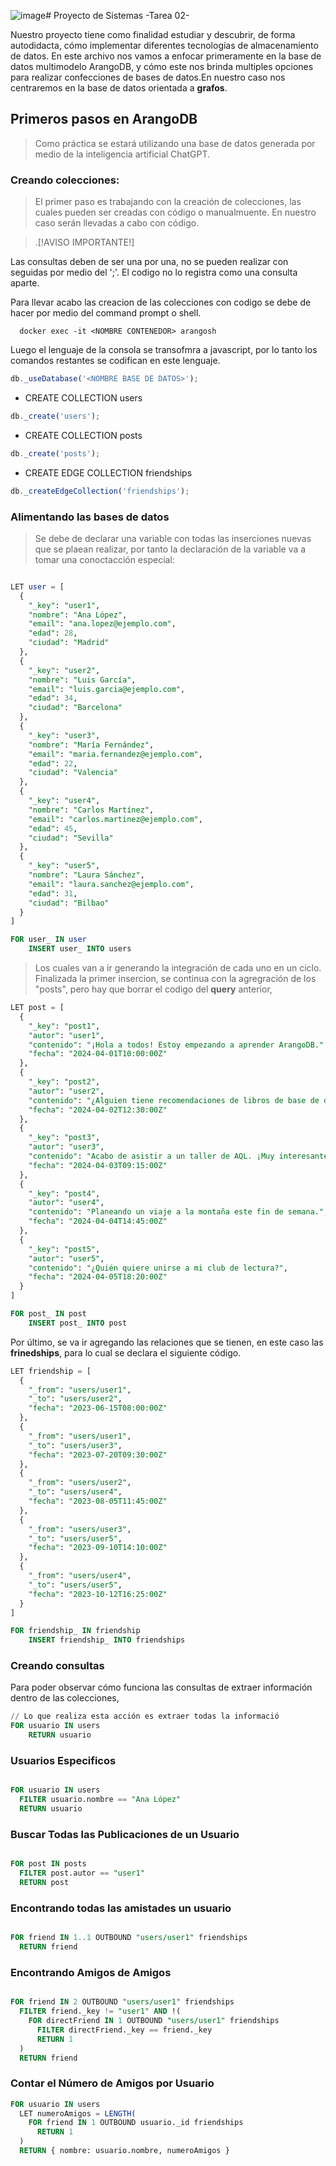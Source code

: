 ![image](https://github.com/user-attachments/assets/40b1dabd-8037-4a9e-afd6-1fee794c1ee7)# Proyecto de Sistemas -Tarea 02-

Nuestro proyecto tiene como finalidad estudiar y descubrir, de forma autodidacta, cómo implementar 
diferentes tecnologías de almacenamiento de datos. En este archivo nos vamos a enfocar primeramente
en la base de datos multimodelo ArangoDB, y cómo este nos brinda multiples opciones para realizar 
confecciones de bases de datos.En nuestro caso nos centraremos en la base de datos orientada a **grafos**.

## Primeros pasos en ArangoDB

> Como práctica se estará utilizando una base de datos generada por medio de la 
> inteligencia artificial ChatGPT.

### Creando colecciones:

> El primer paso es trabajando con la creación de colecciones, las
> cuales pueden ser creadas con código o manualmuente. En nuestro caso serán 
> llevadas a cabo con código.

> .[!AVISO IMPORTANTE!]

Las consultas deben de ser una por una, no se pueden realizar con seguidas 
por medio del ';'. El codigo no lo registra como una consulta aparte.

Para llevar acabo las creacion de las colecciones con codigo se debe de hacer por medio del command prompt o shell.
```console
  docker exec -it <NOMBRE CONTENEDOR> arangosh
```
Luego el lenguaje de la consola se transofmra a javascript, por lo tanto los comandos restantes se codifican en este lenguaje.
```javascript
db._useDatabase('<NOMBRE BASE DE DATOS>');
```
+ CREATE COLLECTION users
```javascript
db._create('users');
```
+ CREATE COLLECTION posts
```javascript
db._create('posts');
```
+ CREATE EDGE COLLECTION friendships
```javascript
db._createEdgeCollection('friendships');
```
### Alimentando las bases de datos

> Se debe de declarar una variable con todas las inserciones nuevas que se 
plaean realizar, por tanto la declaración de la variable va a tomar una
conoctacción especial:

```sql

LET user = [
  {
    "_key": "user1",
    "nombre": "Ana López",
    "email": "ana.lopez@ejemplo.com",
    "edad": 28,
    "ciudad": "Madrid"
  },
  {
    "_key": "user2",
    "nombre": "Luis García",
    "email": "luis.garcia@ejemplo.com",
    "edad": 34,
    "ciudad": "Barcelona"
  },
  {
    "_key": "user3",
    "nombre": "María Fernández",
    "email": "maria.fernandez@ejemplo.com",
    "edad": 22,
    "ciudad": "Valencia"
  },
  {
    "_key": "user4",
    "nombre": "Carlos Martínez",
    "email": "carlos.martinez@ejemplo.com",
    "edad": 45,
    "ciudad": "Sevilla"
  },
  {
    "_key": "user5",
    "nombre": "Laura Sánchez",
    "email": "laura.sanchez@ejemplo.com",
    "edad": 31,
    "ciudad": "Bilbao"
  }
]

FOR user_ IN user
    INSERT user_ INTO users

```

> Los cuales van a ir generando la integración de cada uno en un ciclo. 
> Finalizada la primer insercion, se continua con la agregración de los "posts",
>  pero hay que borrar el codigo del **query** anterior,

```sql
LET post = [
  {
    "_key": "post1",
    "autor": "user1",
    "contenido": "¡Hola a todos! Estoy empezando a aprender ArangoDB.",
    "fecha": "2024-04-01T10:00:00Z"
  },
  {
    "_key": "post2",
    "autor": "user2",
    "contenido": "¿Alguien tiene recomendaciones de libros de base de datos?",
    "fecha": "2024-04-02T12:30:00Z"
  },
  {
    "_key": "post3",
    "autor": "user3",
    "contenido": "Acabo de asistir a un taller de AQL. ¡Muy interesante!",
    "fecha": "2024-04-03T09:15:00Z"
  },
  {
    "_key": "post4",
    "autor": "user4",
    "contenido": "Planeando un viaje a la montaña este fin de semana.",
    "fecha": "2024-04-04T14:45:00Z"
  },
  {
    "_key": "post5",
    "autor": "user5",
    "contenido": "¿Quién quiere unirse a mi club de lectura?",
    "fecha": "2024-04-05T18:20:00Z"
  }
]

FOR post_ IN post
    INSERT post_ INTO post

```
Por último, se va ir agregando las relaciones que se tienen, en este caso 
las **frinedships**, para lo cual se declara el siguiente código.

```sql
LET friendship = [
  {
    "_from": "users/user1",
    "_to": "users/user2",
    "fecha": "2023-06-15T08:00:00Z"
  },
  {
    "_from": "users/user1",
    "_to": "users/user3",
    "fecha": "2023-07-20T09:30:00Z"
  },
  {
    "_from": "users/user2",
    "_to": "users/user4",
    "fecha": "2023-08-05T11:45:00Z"
  },
  {
    "_from": "users/user3",
    "_to": "users/user5",
    "fecha": "2023-09-10T14:10:00Z"
  },
  {
    "_from": "users/user4",
    "_to": "users/user5",
    "fecha": "2023-10-12T16:25:00Z"
  }
]

FOR friendship_ IN friendship
    INSERT friendship_ INTO friendships

```

### Creando consultas

Para poder observar cómo funciona las consultas de extraer información
dentro de las colecciones,

```sql
// Lo que realiza esta acción es extraer todas la informació
FOR usuario IN users
    RETURN usuario

```
### Usuarios Especificos

```sql

FOR usuario IN users
  FILTER usuario.nombre == "Ana López"
  RETURN usuario

```

### Buscar Todas las Publicaciones de un Usuario

```sql

FOR post IN posts
  FILTER post.autor == "user1"
  RETURN post

```

### Encontrando todas las amistades un usuario

```sql

FOR friend IN 1..1 OUTBOUND "users/user1" friendships
  RETURN friend

```

### Encontrando Amigos de Amigos

```sql

FOR friend IN 2 OUTBOUND "users/user1" friendships
  FILTER friend._key != "user1" AND !(
    FOR directFriend IN 1 OUTBOUND "users/user1" friendships
      FILTER directFriend._key == friend._key
      RETURN 1
  )
  RETURN friend

```

### Contar el Número de Amigos por Usuario

```sql
FOR usuario IN users
  LET numeroAmigos = LENGTH(
    FOR friend IN 1 OUTBOUND usuario._id friendships
      RETURN 1
  )
  RETURN { nombre: usuario.nombre, numeroAmigos }

```
